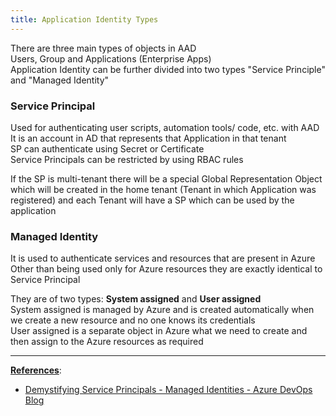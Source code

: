 ```yaml
---
title: Application Identity Types
---
```


There are three main types of objects in AAD  
Users, Group and Applications (Enterprise Apps)  
Application Identity can be further divided into two types "Service Principle" and "Managed Identity"

### Service Principal

Used for authenticating user scripts, automation tools/ code, etc. with AAD  
It is an account in AD that represents that Application in that tenant  
SP can authenticate using Secret or Certificate  
Service Principals can be restricted by using RBAC rules

If the SP is multi-tenant there will be a special Global Representation Object which will be created in the home tenant (Tenant in which Application was registered) and each Tenant will have a SP which can be used by the application


### Managed Identity

It is used to authenticate services and resources that are present in Azure  
Other than being used only for Azure resources they are exactly identical to Service Principal

They are of two types: **System assigned** and **User assigned**  
System assigned is managed by Azure and is created automatically when we create a new resource and no one knows its credentials  
User assigned is a separate object in Azure what we need to create and then assign to the Azure resources as required

---

**<u>References</u>**:

* [Demystifying Service Principals - Managed Identities - Azure DevOps Blog](https://devblogs.microsoft.com/devops/demystifying-service-principals-managed-identities/)